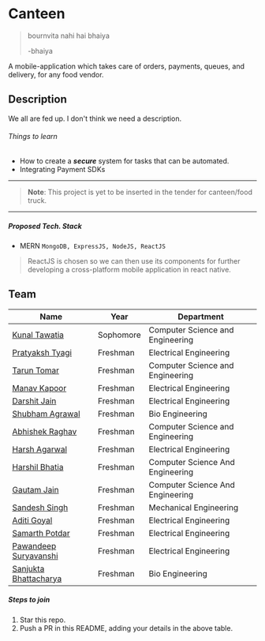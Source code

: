 # Canteen

> bournvita nahi hai bhaiya
> 
> -bhaiya

A mobile-application which takes care of orders, payments, queues, and delivery, for any food vendor.
## Description
We all are fed up. I don't think we need a description.
###### Things to learn
- How to create a ***secure*** system for tasks that can be automated.
- Integrating Payment SDKs
___

> **Note**: This project is yet to be inserted in the tender for canteen/food truck.

___
##### Proposed Tech. Stack
- MERN `MongoDB, ExpressJS, NodeJS, ReactJS`
> ReactJS is chosen so we can then use its components for further developing a cross-platform mobile application in react native.

## Team

|Name|Year|Department|
|--|--|--|
|[Kunal Tawatia](https://github.com/kunaltawatia)| Sophomore|Computer Science and Engineering|
|[Pratyaksh Tyagi](https://github.com/pratyaksh123)|Freshman|Electrical Engineering|
|[Tarun Tomar](https://github.com/TarunTomar122)|Freshman|Computer Science and Engineering|
|[Manav Kapoor](https://github.com/pratyaksh123)|Freshman|Electrical Engineering|
|[Darshit Jain](https://github.com/DarshitJain04)|Freshman|Electrical Engineering|
|[Shubham Agrawal](https://github.com/agrawalshubham01)|Freshman|Bio Engineering|
|[Abhishek Raghav](https://github.com/imraghav20)|Freshman|Computer Science and Engineering|
|[Harsh Agarwal](https://github.com/harsh-ux)|Freshman|Electrical Engineering|
|[Harshil Bhatia](https://github.com/HarshilBhatia)|Freshman|Computer Science And Engineering|
|[Gautam Jain](https://github.com/gautamjain9615)|Freshman|Computer Science And Engineering|
|[Sandesh Singh](https://github.com/Sandesh1013)|Freshman|Mechanical Engineering|
|[Aditi Goyal](https://github.com/gaditi123)|Freshman|Electrical Engineering|
|[Samarth Potdar](https://github.com/samarth-1729)|Freshman|Electrical Engineering|
|[Pawandeep Suryavanshi](https://github.com/PawanSuryavanshi95)|Freshman|Electrical Engineering|
|[Sanjukta Bhattacharya](https://github.com/bsanjukta235)|Freshman|Bio Engineering|

##### Steps to join

 1. Star this repo.
 2. Push a PR in this README, adding your details in the above table.
